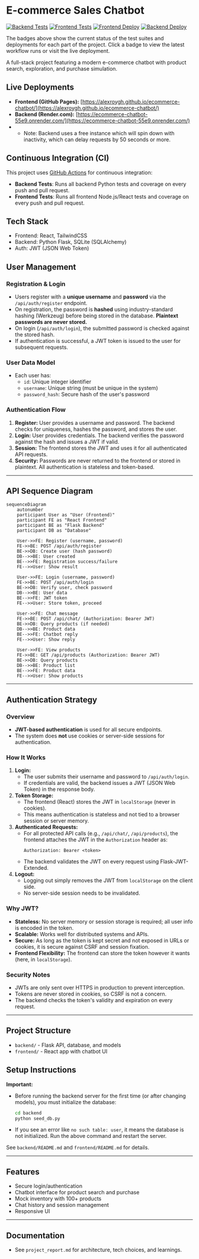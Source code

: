 # E-commerce Sales Chatbot

[![Backend Tests](https://img.shields.io/badge/backend%20tests-passing-brightgreen)](./uplyft/backend)
[![Frontend Tests](https://img.shields.io/badge/frontend%20tests-passing-brightgreen)](./uplyft/frontend)
[![Frontend Deploy](https://img.shields.io/website?url=https%3A%2F%2Falexroygh.github.io%2Fecommerce-chatbot%2F&label=Frontend%20Deploy&style=flat&color=blue)](https://alexroygh.github.io/ecommerce-chatbot/)
[![Backend Deploy](https://img.shields.io/website?url=https%3A%2F%2Fecommerce-chatbot-55e9.onrender.com%2Fhealth&label=Backend%20Deploy&style=flat&color=blue)](https://ecommerce-chatbot-55e9.onrender.com/)


The badges above show the current status of the test suites and deployments for each part of the project. Click a badge to view the latest workflow runs or visit the live deployment. 

A full-stack project featuring a modern e-commerce chatbot with product search, exploration, and purchase simulation.

## Live Deployments

- **Frontend (GitHub Pages):** [https://alexroygh.github.io/ecommerce-chatbot/](https://alexroygh.github.io/ecommerce-chatbot/)
- **Backend (Render.com):** [https://ecommerce-chatbot-55e9.onrender.com/](https://ecommerce-chatbot-55e9.onrender.com/)
- - Note: Backend uses a free instance which will spin down with inactivity, which can delay requests by 50 seconds or more.


## Continuous Integration (CI)

This project uses [GitHub Actions](https://github.com/alexroygh/ecommerce-chatbot/actions) for continuous integration:

- **Backend Tests**: Runs all backend Python tests and coverage on every push and pull request.
- **Frontend Tests**: Runs all frontend Node.js/React tests and coverage on every push and pull request.


## Tech Stack
- Frontend: React, TailwindCSS
- Backend: Python Flask, SQLite (SQLAlchemy)
- Auth: JWT (JSON Web Token)

## User Management

### Registration & Login
- Users register with a **unique username** and **password** via the `/api/auth/register` endpoint.
- On registration, the password is **hashed** using industry-standard hashing (Werkzeug) before being stored in the database. **Plaintext passwords are never stored.**
- On login (`/api/auth/login`), the submitted password is checked against the stored hash.
- If authentication is successful, a JWT token is issued to the user for subsequent requests.

### User Data Model
- Each user has:
  - `id`: Unique integer identifier
  - `username`: Unique string (must be unique in the system)
  - `password_hash`: Secure hash of the user's password

### Authentication Flow
1. **Register:** User provides a username and password. The backend checks for uniqueness, hashes the password, and stores the user.
2. **Login:** User provides credentials. The backend verifies the password against the hash and issues a JWT if valid.
3. **Session:** The frontend stores the JWT and uses it for all authenticated API requests.
4. **Security:** Passwords are never returned to the frontend or stored in plaintext. All authentication is stateless and token-based.

---

## API Sequence Diagram

```mermaid
sequenceDiagram
    autonumber
    participant User as "User (Frontend)"
    participant FE as "React Frontend"
    participant BE as "Flask Backend"
    participant DB as "Database"

    User->>FE: Register (username, password)
    FE->>BE: POST /api/auth/register
    BE->>DB: Create user (hash password)
    DB-->>BE: User created
    BE-->>FE: Registration success/failure
    FE-->>User: Show result

    User->>FE: Login (username, password)
    FE->>BE: POST /api/auth/login
    BE->>DB: Verify user, check password
    DB-->>BE: User data
    BE-->>FE: JWT token
    FE-->>User: Store token, proceed

    User->>FE: Chat message
    FE->>BE: POST /api/chat/ (Authorization: Bearer JWT)
    BE->>DB: Query products (if needed)
    DB-->>BE: Product data
    BE-->>FE: Chatbot reply
    FE-->>User: Show reply

    User->>FE: View products
    FE->>BE: GET /api/products (Authorization: Bearer JWT)
    BE->>DB: Query products
    DB-->>BE: Product list
    BE-->>FE: Product data
    FE-->>User: Show products
```

---

## Authentication Strategy

### Overview
- **JWT-based authentication** is used for all secure endpoints.
- The system does **not** use cookies or server-side sessions for authentication.

### How It Works
1. **Login:**
   - The user submits their username and password to `/api/auth/login`.
   - If credentials are valid, the backend issues a JWT (JSON Web Token) in the response body.
2. **Token Storage:**
   - The frontend (React) stores the JWT in `localStorage` (never in cookies).
   - This means authentication is stateless and not tied to a browser session or server memory.
3. **Authenticated Requests:**
   - For all protected API calls (e.g., `/api/chat/`, `/api/products`), the frontend attaches the JWT in the `Authorization` header as:
     ```
     Authorization: Bearer <token>
     ```
   - The backend validates the JWT on every request using Flask-JWT-Extended.
4. **Logout:**
   - Logging out simply removes the JWT from `localStorage` on the client side.
   - No server-side session needs to be invalidated.

### Why JWT?
- **Stateless:** No server memory or session storage is required; all user info is encoded in the token.
- **Scalable:** Works well for distributed systems and APIs.
- **Secure:** As long as the token is kept secret and not exposed in URLs or cookies, it is secure against CSRF and session fixation.
- **Frontend Flexibility:** The frontend can store the token however it wants (here, in `localStorage`).

### Security Notes
- JWTs are only sent over HTTPS in production to prevent interception.
- Tokens are never stored in cookies, so CSRF is not a concern.
- The backend checks the token's validity and expiration on every request.

---

## Project Structure
- `backend/` - Flask API, database, and models
- `frontend/` - React app with chatbot UI

## Setup Instructions

**Important:**
- Before running the backend server for the first time (or after changing models), you must initialize the database:
  ```bash
  cd backend
  python seed_db.py
  ```
- If you see an error like `no such table: user`, it means the database is not initialized. Run the above command and restart the server.

See `backend/README.md` and `frontend/README.md` for details.

---

## Features
- Secure login/authentication
- Chatbot interface for product search and purchase
- Mock inventory with 100+ products
- Chat history and session management
- Responsive UI

---

## Documentation
- See `project_report.md` for architecture, tech choices, and learnings. 